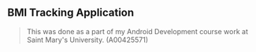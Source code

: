 ## BMI Tracking Application

> This was done as a part of my Android Development course work at Saint Mary's University. (A00425571)

